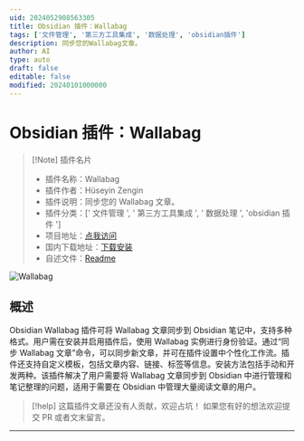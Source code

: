 ```yaml
---
uid: 2024052908563305
title: Obsidian 插件：Wallabag
tags: ['文件管理', '第三方工具集成', '数据处理', 'obsidian插件']
description: 同步您的Wallabag文章。
author: AI
type: auto
draft: false
editable: false
modified: 20240101000000
---
```


# Obsidian 插件：Wallabag

> [!Note] 插件名片
> - 插件名称：Wallabag
> - 插件作者：Hüseyin Zengin
> - 插件说明：同步您的 Wallabag 文章。
> - 插件分类：[' 文件管理 ', ' 第三方工具集成 ', ' 数据处理 ', 'obsidian 插件 ']
> - 项目地址：[点我访问](https://github.com/huseyz/obsidian-wallabag)
> - 国内下载地址：[下载安装](https://pkmer.cn/products/plugin/pluginMarket/?wallabag)
> - 自述文件：[Readme](https://ghproxy.net/https://raw.githubusercontent.com/huseyz/obsidian-wallabag/master/README.md)

![Wallabag](https://cdn.pkmer.cn/covers/wallabag.png!pkmer)

## 概述

Obsidian Wallabag 插件可将 Wallabag 文章同步到 Obsidian 笔记中，支持多种格式。用户需在安装并启用插件后，使用 Wallabag 实例进行身份验证。通过“同步 Wallabag 文章”命令，可以同步新文章，并可在插件设置中个性化工作流。插件还支持自定义模板，包括文章内容、链接、标签等信息。安装方法包括手动和开发两种。该插件解决了用户需要将 Wallabag 文章同步到 Obsidian 中进行管理和笔记整理的问题，适用于需要在 Obsidian 中管理大量阅读文章的用户。

> [!help]
> 这篇插件文章还没有人贡献，欢迎占坑！
> 如果您有好的想法欢迎提交 PR 或者文末留言。

---



